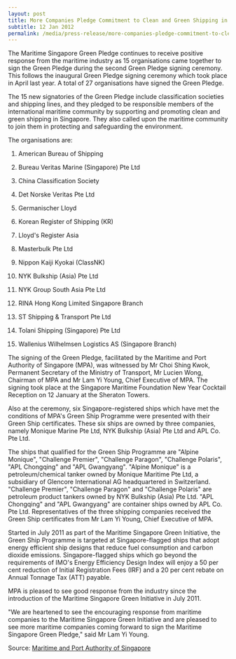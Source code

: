 ```yaml
---
layout: post
title: More Companies Pledge Commitment to Clean and Green Shipping in Singapore
subtitle: 12 Jan 2012
permalink: /media/press-release/more-companies-pledge-commitment-to-clean-and-green-shipping-in-singapore
---
```


The Maritime Singapore Green Pledge continues to receive positive response from the maritime industry as 15 organisations came together to sign the Green Pledge during the second Green Pledge signing ceremony. This follows the inaugural Green Pledge signing ceremony which took place in April last year. A total of 27 organisations have signed the Green Pledge.

The 15 new signatories of the Green Pledge include classification societies and shipping lines, and they pledged to be responsible members of the international maritime community by supporting and promoting clean and green shipping in Singapore. They also called upon the maritime community to join them in protecting and safeguarding the environment.

The organisations are:

1. American Bureau of Shipping

2. Bureau Veritas Marine (Singapore) Pte Ltd

3. China Classification Society

4. Det Norske Veritas Pte Ltd

5. Germanischer Lloyd

6. Korean Register of Shipping (KR)

7. Lloyd's Register Asia

8. Masterbulk Pte Ltd

9. Nippon Kaiji Kyokai (ClassNK)

10. NYK Bulkship (Asia) Pte Ltd

11. NYK Group South Asia Pte Ltd

12. RINA Hong Kong Limited Singapore Branch

13. ST Shipping & Transport Pte Ltd

14. Tolani Shipping (Singapore) Pte Ltd

15. Wallenius Wilhelmsen Logistics AS (Singapore Branch)

The signing of the Green Pledge, facilitated by the Maritime and Port Authority of Singapore (MPA), was witnessed by Mr Choi Shing Kwok, Permanent Secretary of the Ministry of Transport, Mr Lucien Wong, Chairman of MPA and Mr Lam Yi Young, Chief Executive of MPA. The signing took place at the Singapore Maritime Foundation New Year Cocktail Reception on 12 January at the Sheraton Towers.

Also at the ceremony, six Singapore-registered ships which have met the conditions of MPA's Green Ship Programme were presented with their Green Ship certificates. These six ships are owned by three companies, namely Monique Marine Pte Ltd, NYK Bulkship (Asia) Pte Ltd and APL Co. Pte Ltd.

The ships that qualified for the Green Ship Programme are "Alpine Monique", "Challenge Premier", "Challenge Paragon", "Challenge Polaris", "APL Chongqing" and "APL Gwangyang". "Alpine Monique" is a petroleum/chemical tanker owned by Monique Maritime Pte Ltd, a subsidiary of Glencore International AG headquartered in Switzerland. "Challenge Premier", "Challenge Paragon" and "Challenge Polaris" are petroleum product tankers owned by NYK Bulkship (Asia) Pte Ltd. "APL Chongqing" and "APL Gwangyang" are container ships owned by APL Co. Pte Ltd. Representatives of the three shipping companies received the Green Ship certificates from Mr Lam Yi Young, Chief Executive of MPA.

Started in July 2011 as part of the Maritime Singapore Green Initiative, the Green Ship Programme is targeted at Singapore-flagged ships that adopt energy efficient ship designs that reduce fuel consumption and carbon dioxide emissions. Singapore-flagged ships which go beyond the requirements of IMO's Energy Efficiency Design Index will enjoy a 50 per cent reduction of Initial Registration Fees (IRF) and a 20 per cent rebate on Annual Tonnage Tax (ATT) payable.

MPA is pleased to see good response from the industry since the introduction of the Maritime Singapore Green Initiative in July 2011.

"We are heartened to see the encouraging response from maritime companies to the Maritime Singapore Green Initiative and are pleased to see more maritime companies coming forward to sign the Maritime Singapore Green Pledge," said Mr Lam Yi Young.

Source: [<a href="https://www.mpa.gov.sg/web/portal/home/media-centre/news-releases/detail/b6ba07ac-7485-42b7-b80c-a48472c6fe6f" target="_blank">Maritime and Port Authority of Singapore</a>](https://www.mpa.gov.sg/web/portal/home/media-centre/news-releases/detail/b6ba07ac-7485-42b7-b80c-a48472c6fe6f)
